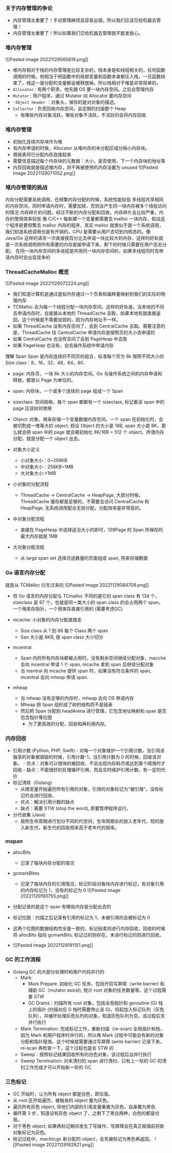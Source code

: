 ### 关于内存管理的争论

- 内存管理太重要了！手动管理麻烦且容易出错，所以我们应该交给机器去管理！
- 内存管理太重要了！所以如果我们交给机器去管理我不能发放心。

### 堆内存管理

![[Pasted image 20221129065819.png]]
- 堆内存相对于栈的内存管理是比较复杂的，栈本身是和线程相关的，任何函数调用的时候，他相当于把函数中的局部变量和函数本身都压入栈，一旦函数结束了，栈这一层分配的变量都会被释放掉。所以栈相对于堆是非常简单的。
- `Allocator` : 有两个职责，他先跟 OS 要一块内存空间。之后会管理内存
- `Mutator` : 用户程序，通过 Mutator 向 Allocator 要内存空间
- · `Object Header` ：对象头，保存的是对对象的描述。
- `Collector` : 负责回收内存空间，会定期的扫描整个 Heap
	- 有哪些内存对象活跃，哪些对象不活跃，不活跃的会将内存回收

### 堆内存管理

- 初始化连续内存块作为堆
- 有内存申请的时候，Allocator 从堆内存的未分配区域分隔小内存块。
- 用链表将已分配内存连接起来
- 需要信息描述每个内存块的元数据：大小，是否使用，下一个内存块的地址等
- 内存回收就是描述堆内存，将不再被使用的内存设置为 unused
![[Pasted image 20221129071052.png]]

### 堆内存管理的挑战

内存分配需要系统调用，在频繁内存分配的时候，系统性能较低
多线程共享相同的内存空间，同时申请内存时，需要加锁，否则会产生同一块内存被多个线程访问的情况
内存碎片的问题，经过不断的内存分配和回收，内存碎片会比较严重，内存的使用效率较低
像 C/C++ 每新建一个变量都需要去 malloc 一块内存，假设这个程序是要频繁去 malloc 内存的程序，其实 malloc 就类似于是一个系统调用，我们知道系统调用也是有开销的，CPU 是需要从用户态切到内核态的。像 Java/Go 这样的语言一次直接按百分比去申请一块比较大的内存，这样的好处就是一次系统调用把所有需要的内存直接申请下来，剩下的时候只需要在用户态去分配。
在同一块内存空间的多线程是共用同一块内存空间的，如果多线程同时去申请内存时会出现竞争的

### ThreadCacheMalloc 概览

![[Pasted image 20221129072224.png]]
- 我们知道计算机是通过虚拟内存通过一个页表和偏移量映射到我们的实际的物理内存
- TCMalloc 会为每一个线程分配一块内存空间，这样的好处是。当本地的不同去申请内存时，会直接从本地的 ThreadCache 去取，如果本地有就直接返回，这个时候是不需要加锁的，因为内存地址不一样。
- 如果 ThreadCache 没有内存空间了，会到 CentralCache 去取。需要注意的是，ThreadCache 往 CentralCache 申请内存是按照页的大小去申请的
- 如果 CentralCache 也没有空间了会到 PageHeap 中去取
- 如果 PageHeap 也没有，会去操作系统中申请内存

理解 Span
	Span 是内存连续的不同页的组合，标准每个页为 8k
	按照不同大小的 Size class：8，16，32，48，64，80..

- page: 内存页，一块 8k 大小的内存空间。Go 与操作系统之间的内存申请和释放，都是以 Page 为单位的。
- span: 内存块，一个或多个连续的 page 组成一个 Span
- sizeclass: 空间规格，每个 span 都都有一个 sizeclass, 标记着该 span 中的 page 应该如何使用
- Object: 对象，用来存储一个变量数据内存空间，一个 span 在初始化时，会被切割成一堆等大的 object; 假设 Object 的大小是 16B, span 大小是 8K，那么就会把 span 中的 page 就会被初始化 8K/16B = 512 个 object。所谓内存分配，就是分配一个 object 出去。

- 对象大小定义
	- 小对象大小：0~256KB
	- 中对象大小：256KB~1MB
	- 大对象大小:>1MB
- 小对象的分配流程
	- ThreadCache -> CentralCache -> HeapPage, 大部分时候，ThreadCache 缓存都是足够的，不需要去访问 CentralCache 和 HeapPage, 无系统调用配合无锁分配，分配效率是非常高的。
- 中对象分配流程
	- 直接在 PageHeap 中选择适当大小的即可，128Page 的 Span 所保存的最大内存就是 1MB
- 大对象分配流程
	- 从 large span set 选择合适数量的页面组成 span, 用来存储数据

### Go 语言内存分配

就是从 TCMalloc 衍生过来的
![[Pasted image 20221129084709.png]]
- 但 Go 语言的内存分配与 TCmalloc 不同的是它的 span class 有 134 个，sizeclass 是 67 个，也就是同一类大小的 span class 的会占用两个 span。一个用来存指针，一个用来存直接引用的 (需要考虑GC)

- mcache: 小对象的内存分配直接走
	- Size class 从 1 到 66 每个 Class 两个 span
	- San 大小是 8KB, 按 span class 大小切分
- mcentral
	- Span 内的所有内存块都被占用时，没有剩余空间继续分配对象，macche 会向 mcentral 申请 1 个 span, mcache 拿到 span 后继续分配对象
	- 当 mentral 向 mcache 提供 span 时，如果没有符合条件的 span, mcentral 会向 mheap 申请 span.
- mheap
	- 当 mheap 没有足够的内存时，mheap 会向 OS 申请内存
	- Mheap 把 Span 组织成了树的结构而不是链表
	- 然后把 Span 分配到 headArena 进行管理，它包含地址映射和 span 是否包含指针等位图
		- 为了更高效的分配，回收和再利用内存。

### 内存回收

- 引用计数 (Python, PHP, Swift)
		- 对每一个对象维护一个引用计数，当引用该独享的对象被销毁的时候，引用计数-1，当引用计数为 0 的时候，回收该对象。
		- 优点：对象可以很快的被回收，不会出现内存耗尽或达到某个阈值时才回收
		- 缺点：不能很好的处理循环引用，而且实时维护引用计数，有一定的代价
- 标记清除（Golang)
	- 从根变量开始遍历所有引用的对象，引用的对象标记为"被引用“，没有标记的会进行回收。
	- 优点：解决引用计数的缺点
	- 缺点：需要 STW (stop the word), 即要暂停程序运行。
- 分代收集 (Java)
	- 按照生命周期进行划分不同的代空间，生命周期长的放入老年代，短的放入新生代，新生代的回收频率高于老年代的频率。

### mspan

- allocBits
	-  记录了每块内存分配的情况
- gcmarkBites
	- 记录了每块内存的引用情况，标记阶段对每块内存进行标记，有对象引用的内存标记为 1，没有的标记为 0
![[Pasted image 20221129190755.png]]

 - 分配记录的是这个 span 有哪些内存是分配出去的
 - 标记位图：扫描之后记录有引用的标记为 1，未被引用的会被标记为 0

- 这两个位图的数据结构完全是一致的，标记结束则进行内存回收，回收的时候将 allocBits 指向 gcmarkBits, 标记过的则存在，未进行标记的则进行回收。
- ![[Pasted image 20221129191151.png]]

### GC 的工作流程

- Golang GC 的大部分处理时和用户代码并行的
	- Mark:
		- Mark Prepare: 初始化 GC 任务，包括开启写屏障（write barrier) 和辅助 GC（mutator assist), 统计 root 对象的任务数量等。这个过程需要 STW
		- GC Drains：扫描所有 root 对象，包括全局指针和 goroutine (G) 栈上的指针 (扫描对应 G 栈时需要停止该 G)，将起加入标记队列（灰色队列），并循环处理灰色队列的对象，知道灰色队列为空。该过程后天并行执行
	- Mark Termination: 完成标记工作，重新扫描（re-scan) 全局指针和栈，因为 Mark 和用户程序时并行的，所以再 Mark 过程中可能会有新的对象分配和指针赋值，这个时候就需要通过写屏障 (write barrier) 记录下来，re-scan 再检查一下，这个过程也是会 STW 的
	- Sweep：按照标记结果回收所有的白色对象，该过程后台并行执行
	- Sweep Termination: 对未清扫的 span 进行清扫，只有上一轮的 GC 的清扫工作完成才可以开始新一轮的 GC


### 三色标记

- GC 开始时，认为所有 object 都是白色，即垃圾。
- 从 root 区开始遍历，被触发的 object 置为灰色。
- 遍历所有灰色 object, 将他们内部的引用变量重置为灰色，自身置为黑色
- 循环第 3 步，知道没有灰色 object 了，之剩下了黑白两种，白色的都是垃圾。
- 对于黑色 object, 如果再标记期间发生了写操作，写屏障会在真正赋值前将新对象标记为灰色。
- 标记过程中，macllocgc 新分配的 object，会先被标记为黑色再返回。
![[Pasted image 20221129192821.png]]

